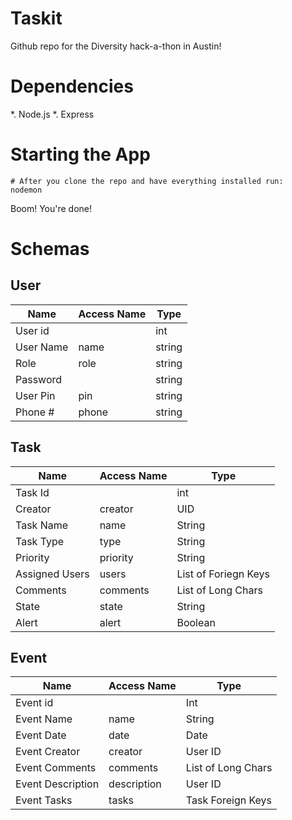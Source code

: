 # Taskit
Github repo for the Diversity hack-a-thon in Austin!

# Dependencies
*. Node.js
*. Express

# Starting the App

```
# After you clone the repo and have everything installed run:
nodemon
```
Boom! You're done!


# Schemas

## User
| Name     | Access Name | Type                 |
|----------|-------------|----------------------|
| User id  |             | int                  |
| User Name| name        | string               |
| Role     | role        | string               |
| Password |             | string               |
| User Pin | pin         | string               |
| Phone #  | phone       | string               |


## Task

| Name           | Access Name  | Type                 |
|----------------|--------------|----------------------|
| Task Id        |              | int                  |
| Creator        | creator      | UID                  |
| Task Name      | name         | String               |
| Task Type      | type         | String               |
| Priority       | priority     | String               |
| Assigned Users | users        | List of Foriegn Keys |
| Comments       | comments     | List of Long Chars   |
| State          | state        | String               |
| Alert          | alert        | Boolean



## Event

| Name              | Access Name | Type                   |
|-------------------|-------------|------------------------|
| Event id          |             | Int                    |
| Event Name        | name        | String                 |
| Event Date        | date        | Date                   |
| Event Creator     | creator     | User ID                |
| Event Comments    | comments    | List of Long Chars     |
| Event Description | description | User ID                |
| Event Tasks       | tasks       | Task Foreign Keys      |
